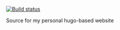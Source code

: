 [![Build status](https://ci.appveyor.com/api/projects/status/wvvtm2l4fnp8llg5?svg=true)](https://ci.appveyor.com/project/mdmurbach/mattmurbach-com)

Source for my personal hugo-based website 
